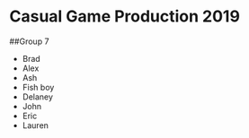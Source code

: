 # Casual Game Production 2019
##Group 7

- Brad
- Alex
- Ash
- Fish boy
- Delaney
- John
- Eric
- Lauren